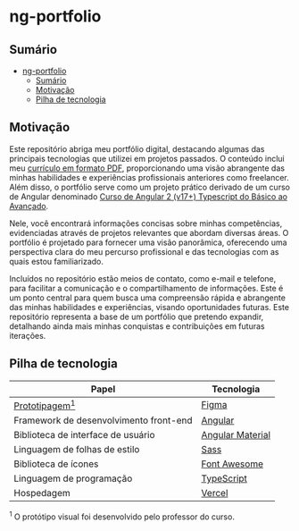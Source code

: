 # ng-portfolio

## Sumário

- [ng-portfolio](#ng-portfolio)
  - [Sumário](#sumário)
  - [Motivação](#motivação)
  - [Pilha de tecnologia](#pilha-de-tecnologia)

## Motivação

Este repositório abriga meu portfólio digital, destacando algumas das principais tecnologias que utilizei em projetos passados. O conteúdo inclui meu [currículo em formato PDF](https://ng-portfolio-beta.vercel.app/assets/pdf/cv.pdf), proporcionando uma visão abrangente das minhas habilidades e experiências profissionais anteriores como freelancer. Além disso, o portfólio serve como um projeto prático derivado de um curso de Angular denominado [Curso de Angular 2 (v17+) Typescript do Básico ao Avançado](https://www.udemy.com/course/curso-de-angular).

Nele, você encontrará informações concisas sobre minhas competências, evidenciadas através de projetos relevantes que abordam diversas áreas. O portfólio é projetado para fornecer uma visão panorâmica, oferecendo uma perspectiva clara do meu percurso profissional e das tecnologias com as quais estou familiarizado.

Incluídos no repositório estão meios de contato, como e-mail e telefone, para facilitar a comunicação e o compartilhamento de informações. Este é um ponto central para quem busca uma compreensão rápida e abrangente das minhas habilidades e experiências, visando oportunidades futuras. Este repositório representa a base de um portfólio que pretendo expandir, detalhando ainda mais minhas conquistas e contribuições em futuras iterações.

## Pilha de tecnologia

| Papel | Tecnologia |
|-|-|
| [Prototipagem](https://figma.fun/ta7pIq)[<sup>1</sup>](#nota-de-rodape-1) | [Figma](https://figma.com/) |
| Framework de desenvolvimento front-end | [Angular](https://angular.io/) |
| Biblioteca de interface de usuário | [Angular Material](https://material.angular.io/) |
| Linguagem de folhas de estilo | [Sass](https://sass-lang.com/) |
| Biblioteca de ícones | [Font Awesome](https://fontawesome.com/) |
| Linguagem de programação | [TypeScript](https://www.typescriptlang.org/) |
| Hospedagem | [Vercel](https://vercel.com/) |

<sup id="nota-de-rodape-1">1</sup> O protótipo visual foi desenvolvido pelo professor do curso.